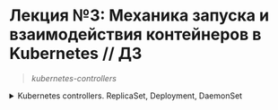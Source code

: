 # **Лекция №3: Механика запуска и взаимодействия контейнеров в Kubernetes // ДЗ**
> _kubernetes-controllers_
<details>
  <summary>Kubernetes controllers. ReplicaSet, Deployment, DaemonSet</summary>

## **Задание:**
Kubernetes controllers. ReplicaSet, Deployment, DaemonSet
Цель:
В данном дз студенты научатся формировать Replicaset, Deployment для своего приложения. Научатся управлять обновлением своего приложения. Так же научатся использовать механизм Probes для проверки работоспособности своих приложений.
Описание/Пошаговая инструкция выполнения домашнего задания:
Все действия описаны в методическом указании.

Критерии оценки:
0 б. - задание не выполнено
1 б. - задание выполнено
2 б. - выполнены все дополнительные задания

---

## **Выполнено:**

# **Полезное:**
### 1. Подготовка

- Установка kind (Linux)

~~~bash
curl -Lo ./kind https://kind.sigs.k8s.io/dl/v0.17.0/kind-linux-amd64
chmod +x ./kind
sudo mv ./kind /usr/local/bin/kind
~~~

Создадим `kind-config.yaml` со следующим содержимым:
~~~yaml
kind: Cluster
apiVersion: kind.x-k8s.io/v1alpha4
nodes:
- role: control-plane
- role: worker
- role: worker
- role: worker
~~~

- Запустим кластер
~~~bash
kind create cluster --config kind-config.yaml
~~~
~~~
Creating cluster "kind" ...
 ✓ Ensuring node image (kindest/node:v1.25.3) 🖼 
 ✓ Preparing nodes 📦 📦 📦 📦  
 ✓ Writing configuration 📜 
 ✓ Starting control-plane 🕹️ 
 ✓ Installing CNI 🔌 
 ✓ Installing StorageClass 💾 
 ✓ Joining worker nodes 🚜 
Set kubectl context to "kind-kind"
You can now use your cluster with:

kubectl cluster-info --context kind-kind

Have a nice day! 👋
~~~
- Проверим получившуюся конфигурацию кластера
~~~bash
kubectl get nodes
~~~
~~~
NAME                 STATUS   ROLES           AGE    VERSION
kind-control-plane   Ready    control-plane   2m6s   v1.25.3
kind-worker          Ready    <none>          100s   v1.25.3
kind-worker2         Ready    <none>          100s   v1.25.3
kind-worker3         Ready    <none>          100s   v1.25.3
~~~

### 2. ReplicaSet
 
- Создадим `frontend-replicaset.yaml` со следующим содержимым:
~~~yaml
apiVersion: apps/v1
kind: ReplicaSet
metadata:
  name: frontend
  labels:
    app: frontend
spec:
  replicas: 1
  selector:
    matchLabels:
      app: frontend
  template:
    metadata:
      labels:
        app: frontend
    spec:
      containers:
      - name: server
        image: deron73/hipster-frontend:0.3
        env:
        - name: PORT
          value: "8080"
        - name: PRODUCT_CATALOG_SERVICE_ADDR
          value: "productcatalogservice:3550"
        - name: CURRENCY_SERVICE_ADDR
          value: "currencyservice:7000"
        - name: CART_SERVICE_ADDR
          value: "cartservice:7070"
        - name: RECOMMENDATION_SERVICE_ADDR
          value: "recommendationservice:8080"
        - name: SHIPPING_SERVICE_ADDR
          value: "shippingservice:50051"
        - name: CHECKOUT_SERVICE_ADDR
          value: "checkoutservice:5050"
        - name: AD_SERVICE_ADDR
          value: "adservice:9555"
~~~

- Деплоим и проверяем:
~~~bash
kubectl apply -f frontend-replicaset.yaml
kubectl get replicaset
~~~
~~~
NAME       DESIRED   CURRENT   READY   AGE
frontend   1         1         1       3m7s
~~~
~~~bash
kubectl get pods -l app=frontend
~~~
~~~
NAME             READY   STATUS    RESTARTS   AGE
frontend-4h5vj   1/1     Running   0          105s
~~~

- Пробуем увеличить количество реплик сервиса ad-hoc командой:
~~~bash
kubectl scale replicaset frontend --replicas=3
kubectl get rs frontend
~~~
~~~
NAME       DESIRED   CURRENT   READY   AGE
frontend   3         3         3       6m1s
~~~

- Проверим, что благодаря контроллеру pod’ы действительно восстанавливаются после их ручного удаления:
~~~bash
kubectl delete pods -l app=frontend | kubectl get pods -l app=frontend -w
~~~
~~~
NAME             READY   STATUS    RESTARTS   AGE
frontend-4h5vj   1/1     Running   0          5m
frontend-82bst   1/1     Running   0          99s
frontend-nhhxt   1/1     Running   0          99s
frontend-4h5vj   1/1     Terminating   0          5m
frontend-82bst   1/1     Terminating   0          99s
frontend-755kd   0/1     Pending       0          0s
frontend-nhhxt   1/1     Terminating   0          99s
frontend-755kd   0/1     Pending       0          0s
frontend-5z6mz   0/1     Pending       0          0s
frontend-755kd   0/1     ContainerCreating   0          0s
frontend-5z6mz   0/1     Pending             0          0s
frontend-8xkpz   0/1     Pending             0          0s
frontend-8xkpz   0/1     Pending             0          0s
frontend-5z6mz   0/1     ContainerCreating   0          0s
frontend-8xkpz   0/1     ContainerCreating   0          0s
frontend-nhhxt   0/1     Terminating         0          99s
frontend-4h5vj   0/1     Terminating         0          5m
frontend-nhhxt   0/1     Terminating         0          99s
frontend-nhhxt   0/1     Terminating         0          99s
frontend-82bst   0/1     Terminating         0          99s
frontend-82bst   0/1     Terminating         0          99s
frontend-82bst   0/1     Terminating         0          99s
frontend-5z6mz   1/1     Running             0          0s
frontend-4h5vj   0/1     Terminating         0          5m
frontend-4h5vj   0/1     Terminating         0          5m
frontend-8xkpz   1/1     Running             0          1s
frontend-755kd   1/1     Running             0          1s
~~~

- Повторно применим манифест `frontend-replicaset.yaml` и убедимся, что количество реплик вновь уменьшилось до одной
~~~bash
kubectl apply -f frontend-replicaset.yaml
kubectl get pods -l app=frontend -w
~~~
~~~
replicaset.apps/frontend configured

NAME             READY   STATUS        RESTARTS   AGE
frontend-5z6mz   1/1     Terminating   0          19m
frontend-755kd   1/1     Running       0          19m
frontend-8xkpz   1/1     Terminating   0          19m
frontend-8xkpz   0/1     Terminating   0          19m
frontend-8xkpz   0/1     Terminating   0          19m
frontend-8xkpz   0/1     Terminating   0          19m
frontend-5z6mz   0/1     Terminating   0          19m
frontend-5z6mz   0/1     Terminating   0          19m
frontend-5z6mz   0/1     Terminating   0          19m
~~~

### 3. Обновление ReplicaSet

- Добавим на DockerHub версию образа с новым тегом 0.3
~~~bash
docker tag deron73/hipster-frontend:0.2 deron73/hipster-frontend:0.3
docker push deron73/hipster-frontend:0.3
~~~

- Обновим в манифесте `frontend-replicaset.yaml` версию образа и применим новый манифест, параллельно запустив отслеживание происходящего:
~~~bash
kubectl apply -f frontend-replicaset.yaml | kubectl get pods -l app=frontend -w
~~~
~~~
NAME             READY   STATUS    RESTARTS   AGE
frontend-755kd   1/1     Running   0          24m
~~~
>  Ничего не произошло.

- проверим образ, указанный в ReplicaSet:
~~~bash
kubectl get replicaset frontend -o=jsonpath='{.spec.template.spec.containers[0].image}'
~~~
~~~
deron73/hipster-frontend:0.3% 
~~~

- и образ из которого сейчас запущены pod, управляемые контроллером:
~~~bash
kubectl get pods -l app=frontend -o=jsonpath='{.items[0].spec.containers[0].image}'
~~~
~~~
deron73/hipster-frontend:0.2%   
~~~
> Подробнее с функционалом JSONPath Support в kubectl можно ознакомиться по [ссылке](https://kubernetes.io/docs/reference/kubectl/jsonpath/)

- Удалим все запущенные pod и после их пересоздания еще раз проверим, из какого образа они развернулись
~~~bash
kubectl delete -f frontend-replicaset.yaml
kubectl apply -f frontend-replicaset.yaml
kubectl get pods -l app=frontend -o=jsonpath='{.items[0].spec.containers[0].image}'
~~~
~~~
replicaset.apps "frontend" deleted
replicaset.apps/frontend created
deron73/hipster-frontend:0.3%                 
~~~

> Руководствуясь материалами лекции опишите произошедшую ситуацию, почему обновление ReplicaSet не повлекло обновление запущенных pod?

ReplicaSet гарантирует только факт заданного числа запущенных экземпляров подов в кластере Kubernetes в момент времени. Т.о. ReplicaSet не перезапускает поды при обновлении спецификации пода, в отличие от Deployment.

### 4. Deployment

- Повторим действия, проделанные с микросервисом 'frontend' для микросервиса 'paymentService'. Используем label 'app: paymentservice'.
~~~bash
pushd
cd ../../microservices-demo/src/paymentservice/
docker build -t deron73/hipster-paymentservice:v0.0.1 .
docker build -t deron73/hipster-paymentservice:v0.0.2 .
docker push deron73/hipster-paymentservice:v0.0.1
docker push deron73/hipster-paymentservice:v0.0.2
popd
~~~
~~~bash
kubectl run paymentservice --image deron73/hipster-paymentservice:v0.0.1 --restart=Never
~~~



</details>